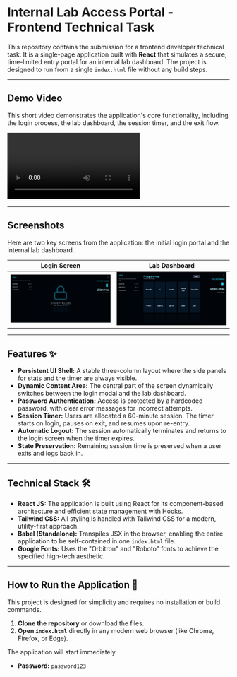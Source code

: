 # Internal Lab Access Portal - Frontend Technical Task

This repository contains the submission for a frontend developer technical task. It is a single-page application built with **React** that simulates a secure, time-limited entry portal for an internal lab dashboard. The project is designed to run from a single `index.html` file without any build steps.

---

## Demo Video

This short video demonstrates the application's core functionality, including the login process, the lab dashboard, the session timer, and the exit flow.

<video src="./assets/demo-video.mp4" controls="controls" style="max-width: 720px;"></video>

---

## Screenshots

Here are two key screens from the application: the initial login portal and the internal lab dashboard.

| Login Screen | Lab Dashboard |
| :---: | :---: |
| ![Login Screen](./assets/login-screen.png) | ![Dashboard Screen](./assets/dashboard-screen.png) |

---

## Features ✨

-   **Persistent UI Shell:** A stable three-column layout where the side panels for stats and the timer are always visible.
-   **Dynamic Content Area:** The central part of the screen dynamically switches between the login modal and the lab dashboard.
-   **Password Authentication:** Access is protected by a hardcoded password, with clear error messages for incorrect attempts.
-   **Session Timer:** Users are allocated a 60-minute session. The timer starts on login, pauses on exit, and resumes upon re-entry.
-   **Automatic Logout:** The session automatically terminates and returns to the login screen when the timer expires.
-   **State Preservation:** Remaining session time is preserved when a user exits and logs back in.

---

## Technical Stack 🛠️

-   **React JS:** The application is built using React for its component-based architecture and efficient state management with Hooks.
-   **Tailwind CSS:** All styling is handled with Tailwind CSS for a modern, utility-first approach.
-   **Babel (Standalone):** Transpiles JSX in the browser, enabling the entire application to be self-contained in one `index.html` file.
-   **Google Fonts:** Uses the "Orbitron" and "Roboto" fonts to achieve the specified high-tech aesthetic.

---

## How to Run the Application 🚀

This project is designed for simplicity and requires no installation or build commands.

1.  **Clone the repository** or download the files.
2.  **Open `index.html`** directly in any modern web browser (like Chrome, Firefox, or Edge).

The application will start immediately.

-   **Password:** `password123`
